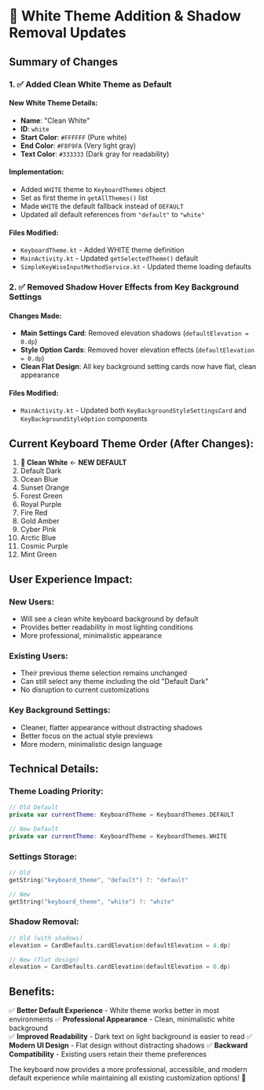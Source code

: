 # 🎨 White Theme Addition & Shadow Removal Updates

## Summary of Changes

### 1. ✅ **Added Clean White Theme as Default**

#### New White Theme Details:
- **Name**: "Clean White"
- **ID**: `white`
- **Start Color**: `#FFFFFF` (Pure white)
- **End Color**: `#F8F9FA` (Very light gray)
- **Text Color**: `#333333` (Dark gray for readability)

#### Implementation:
- Added `WHITE` theme to `KeyboardThemes` object
- Set as first theme in `getAllThemes()` list
- Made `WHITE` the default fallback instead of `DEFAULT`
- Updated all default references from `"default"` to `"white"`

#### Files Modified:
- `KeyboardTheme.kt` - Added WHITE theme definition
- `MainActivity.kt` - Updated `getSelectedTheme()` default
- `SimpleKeyWiseInputMethodService.kt` - Updated theme loading defaults

### 2. ✅ **Removed Shadow Hover Effects from Key Background Settings**

#### Changes Made:
- **Main Settings Card**: Removed elevation shadows (`defaultElevation = 0.dp`)
- **Style Option Cards**: Removed hover elevation effects (`defaultElevation = 0.dp`)
- **Clean Flat Design**: All key background setting cards now have flat, clean appearance

#### Files Modified:
- `MainActivity.kt` - Updated both `KeyBackgroundStyleSettingsCard` and `KeyBackgroundStyleOption` components

## Current Keyboard Theme Order (After Changes):

1. **🤍 Clean White** ← **NEW DEFAULT**
2. Default Dark
3. Ocean Blue  
4. Sunset Orange
5. Forest Green
6. Royal Purple
7. Fire Red
8. Gold Amber
9. Cyber Pink
10. Arctic Blue
11. Cosmic Purple
12. Mint Green

## User Experience Impact:

### **New Users:**
- Will see a clean white keyboard background by default
- Provides better readability in most lighting conditions
- More professional, minimalistic appearance

### **Existing Users:**
- Their previous theme selection remains unchanged
- Can still select any theme including the old "Default Dark"
- No disruption to current customizations

### **Key Background Settings:**
- Cleaner, flatter appearance without distracting shadows
- Better focus on the actual style previews
- More modern, minimalistic design language

## Technical Details:

### Theme Loading Priority:
```kotlin
// Old Default
private var currentTheme: KeyboardTheme = KeyboardThemes.DEFAULT

// New Default  
private var currentTheme: KeyboardTheme = KeyboardThemes.WHITE
```

### Settings Storage:
```kotlin
// Old
getString("keyboard_theme", "default") ?: "default"

// New
getString("keyboard_theme", "white") ?: "white"
```

### Shadow Removal:
```kotlin
// Old (with shadows)
elevation = CardDefaults.cardElevation(defaultElevation = 4.dp)

// New (flat design)
elevation = CardDefaults.cardElevation(defaultElevation = 0.dp)
```

## Benefits:

✅ **Better Default Experience** - White theme works better in most environments
✅ **Professional Appearance** - Clean, minimalistic white background  
✅ **Improved Readability** - Dark text on light background is easier to read
✅ **Modern UI Design** - Flat design without distracting shadows
✅ **Backward Compatibility** - Existing users retain their theme preferences

The keyboard now provides a more professional, accessible, and modern default experience while maintaining all existing customization options! 🚀 